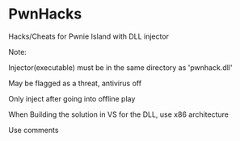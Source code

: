 # PwnHacks
Hacks/Cheats for Pwnie Island with DLL injector

Note:

Injector(executable) must be in the same directory as 'pwnhack.dll'

May be flagged as a threat, antivirus off

Only inject after going into offline play

When Building the solution in VS for the DLL, use x86 architecture

Use comments